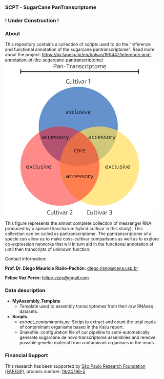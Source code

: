 ### SCPT - SugarCane PanTranscriptome
### ! Under Construction !
### About
This repository contains a collection of scripts used to do the "Inference and functional annotation of the sugarcane pantranscriptome". Read more about the project: https://bv.fapesp.br/en/bolsas/190447/inference-and-annotation-of-the-sugarcane-pantranscriptome/
![Pan-Transcriptome](/images/CREATIVE.png)

This figure represents the almost complete collection of messenger RNA produced by a specie (Saccharum hybrid cultivar in this study). This collection can be called as pantranscriptome. The pantranscriptome of a specie can allow us to make coss-cultivar comparisons as well as to explore co-expression networks that will in turn aid in the functional annotation of until then transcripts of unknown function.

Contact information:

**Prof. Dr. Diego Mauricio Riaño-Pachón:** diego.riano@cena.usp.br  

**Felipe Vaz Peres:** felipe.vzps@gmail.com

### Data description
* **MyAssembly_Template**
  * Template used to assembly transcriptomes from their raw RNAseq datasets.
* **Scripts**
  * *extract_contaminants.py*: Script to extract and count the total reads of contaminant organisms based in the Kaiju report.
  * Snakefile: configuration file of our pipeline to semi-automatically generate sugarcane de novo transcriptome assemblies and remove possible genetic material from contaminant organisms in the reads. 


### Financial Support
This research has been supported by [São Paulo Research Foundation (FAPESP)](http://www.fapesp.br/en/), process number: [19/24796-5](https://bv.fapesp.br/en/bolsas/190447/inference-and-annotation-of-the-sugarcane-pantranscriptome/)

